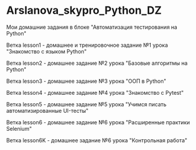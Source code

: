 # Arslanova_skypro_Python_DZ
Мои домашние задания в блоке "Автоматизация тестирования на Python"

Ветка lesson1 - домашнее и тренировочное задание №1 урока "Знакомство с языком Python"

Ветка lesson2 - домашнее задание №2 урока "Базовые алгоритмы на Python"

Ветка lesson3 - домашнее задание №3 урока  "ООП в Python"

Ветка lesson4 - домашнее задание №4 урока  "Знакомство с Pytest"

Ветка lesson5 - домашнее задание №5 урока  "Учимся писать автоматизированные UI-тесты"

Ветка lesson6 - домашнее задание №6 урока  "Расширенные практики Selenium"

Ветка lesson6K - домашнее задание №6 урока  "Контрольная работа"
